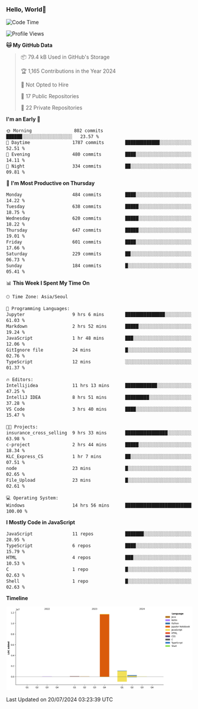 
### Hello, World🐤

<!--START_SECTION:waka-->
![Code Time](http://img.shields.io/badge/Code%20Time-511%20hrs%209%20mins-blue)

![Profile Views](http://img.shields.io/badge/Profile%20Views-11-blue)

**🐱 My GitHub Data** 

> 📦 79.4 kB Used in GitHub's Storage 
 > 
> 🏆 1,165 Contributions in the Year 2024
 > 
> 🚫 Not Opted to Hire
 > 
> 📜 17 Public Repositories 
 > 
> 🔑 22 Private Repositories 
 > 
**I'm an Early 🐤** 

```text
🌞 Morning                802 commits         ██████░░░░░░░░░░░░░░░░░░░   23.57 % 
🌆 Daytime                1787 commits        █████████████░░░░░░░░░░░░   52.51 % 
🌃 Evening                480 commits         ████░░░░░░░░░░░░░░░░░░░░░   14.11 % 
🌙 Night                  334 commits         ██░░░░░░░░░░░░░░░░░░░░░░░   09.81 % 
```
📅 **I'm Most Productive on Thursday** 

```text
Monday                   484 commits         ████░░░░░░░░░░░░░░░░░░░░░   14.22 % 
Tuesday                  638 commits         █████░░░░░░░░░░░░░░░░░░░░   18.75 % 
Wednesday                620 commits         █████░░░░░░░░░░░░░░░░░░░░   18.22 % 
Thursday                 647 commits         █████░░░░░░░░░░░░░░░░░░░░   19.01 % 
Friday                   601 commits         ████░░░░░░░░░░░░░░░░░░░░░   17.66 % 
Saturday                 229 commits         ██░░░░░░░░░░░░░░░░░░░░░░░   06.73 % 
Sunday                   184 commits         █░░░░░░░░░░░░░░░░░░░░░░░░   05.41 % 
```


📊 **This Week I Spent My Time On** 

```text
🕑︎ Time Zone: Asia/Seoul

💬 Programming Languages: 
Jupyter                  9 hrs 6 mins        ███████████████░░░░░░░░░░   61.03 % 
Markdown                 2 hrs 52 mins       █████░░░░░░░░░░░░░░░░░░░░   19.24 % 
JavaScript               1 hr 48 mins        ███░░░░░░░░░░░░░░░░░░░░░░   12.06 % 
GitIgnore file           24 mins             █░░░░░░░░░░░░░░░░░░░░░░░░   02.76 % 
TypeScript               12 mins             ░░░░░░░░░░░░░░░░░░░░░░░░░   01.37 % 

🔥 Editors: 
Intellijidea             11 hrs 13 mins      ████████████░░░░░░░░░░░░░   47.25 % 
IntelliJ IDEA            8 hrs 51 mins       █████████░░░░░░░░░░░░░░░░   37.28 % 
VS Code                  3 hrs 40 mins       ████░░░░░░░░░░░░░░░░░░░░░   15.47 % 

🐱‍💻 Projects: 
insurance_cross_selling  9 hrs 33 mins       ████████████████░░░░░░░░░   63.98 % 
c-project                2 hrs 44 mins       █████░░░░░░░░░░░░░░░░░░░░   18.34 % 
KLC_Express_CS           1 hr 7 mins         ██░░░░░░░░░░░░░░░░░░░░░░░   07.51 % 
node                     23 mins             █░░░░░░░░░░░░░░░░░░░░░░░░   02.65 % 
File_Upload              23 mins             █░░░░░░░░░░░░░░░░░░░░░░░░   02.61 % 

💻 Operating System: 
Windows                  14 hrs 56 mins      █████████████████████████   100.00 % 
```

**I Mostly Code in JavaScript** 

```text
JavaScript               11 repos            ███████░░░░░░░░░░░░░░░░░░   28.95 % 
TypeScript               6 repos             ████░░░░░░░░░░░░░░░░░░░░░   15.79 % 
HTML                     4 repos             ███░░░░░░░░░░░░░░░░░░░░░░   10.53 % 
C                        1 repo              █░░░░░░░░░░░░░░░░░░░░░░░░   02.63 % 
Shell                    1 repo              █░░░░░░░░░░░░░░░░░░░░░░░░   02.63 % 
```



**Timeline**

![Lines of Code chart](https://raw.githubusercontent.com/jilpoom/jilpoom/main/assets/bar_graph.png)


 Last Updated on 20/07/2024 03:23:39 UTC
<!--END_SECTION:waka-->
